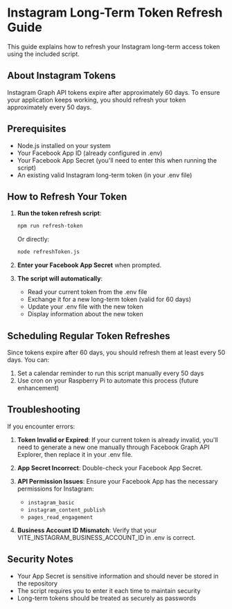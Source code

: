 # Instagram Long-Term Token Refresh Guide

This guide explains how to refresh your Instagram long-term access token using the included script.

## About Instagram Tokens

Instagram Graph API tokens expire after approximately 60 days. To ensure your application keeps working, you should refresh your token approximately every 50 days.

## Prerequisites

- Node.js installed on your system
- Your Facebook App ID (already configured in .env)
- Your Facebook App Secret (you'll need to enter this when running the script)
- An existing valid Instagram long-term token (in your .env file)

## How to Refresh Your Token

1. **Run the token refresh script**:

   ```bash
   npm run refresh-token
   ```

   Or directly:

   ```bash
   node refreshToken.js
   ```

2. **Enter your Facebook App Secret** when prompted.

3. **The script will automatically**:
   - Read your current token from the .env file
   - Exchange it for a new long-term token (valid for 60 days)
   - Update your .env file with the new token
   - Display information about the new token

## Scheduling Regular Token Refreshes

Since tokens expire after 60 days, you should refresh them at least every 50 days. You can:

1. Set a calendar reminder to run this script manually every 50 days
2. Use cron on your Raspberry Pi to automate this process (future enhancement)

## Troubleshooting

If you encounter errors:

1. **Token Invalid or Expired**: If your current token is already invalid, you'll need to generate a new one manually through Facebook Graph API Explorer, then replace it in your .env file.

2. **App Secret Incorrect**: Double-check your Facebook App Secret.

3. **API Permission Issues**: Ensure your Facebook App has the necessary permissions for Instagram:
   - `instagram_basic`
   - `instagram_content_publish`
   - `pages_read_engagement`

4. **Business Account ID Mismatch**: Verify that your VITE_INSTAGRAM_BUSINESS_ACCOUNT_ID in .env is correct.

## Security Notes

- Your App Secret is sensitive information and should never be stored in the repository
- The script requires you to enter it each time to maintain security
- Long-term tokens should be treated as securely as passwords
